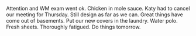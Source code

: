 Attention and WM exam went ok. Chicken in mole sauce. Katy had to cancel our meeting for Thursday. Still design as far as we can. Great things have come out of basements. Put our new covers in the laundry. Water polo. Fresh sheets. Thoroughly fatigued. Do things tomorrow.
